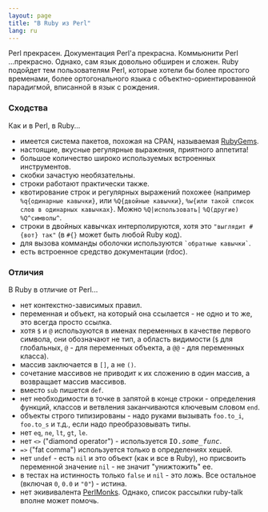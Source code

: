 ```yaml
---
layout: page
title: "В Ruby из Perl"
lang: ru
---
```


Perl прекрасен. Документация Perl'а прекрасна. Коммьюнити Perl ...прекрасно.
Однако, сам язык довольно обширен и сложен. Ruby подойдет тем пользователям Perl,
которые хотели бы более простого временами, более ортогонального языка с
объектно-ориентированной парадигмой, вписанной в язык с рождения.

### Сходства

Как и в Perl, в Ruby...

* имеется система пакетов, похожая на CPAN, называемая [RubyGems][1].
* настоящие, вкусные регулярные выражения, приятного аппетита!
* большое количество широко используемых встроенных инструментов.
* скобки зачастую необязательны.
* строки работают практически также.
* квотирование строк и регулярных выражений похожее (например
  `%q{одинарные кавычки}`, или `%Q{двойные кавычки}`, `%w{или такой список слов в
  одинарных кавычках}`. Можно `%Q|использовать|` `%Q(другие)` `%Q^символы^`.
* строки в двойных кавычках интерполируются, хотя это `"выглядит
  #{вот} так"` (в `#{}` может быть любой Ruby код).
* для вызова комманды оболочки используются `` `обратные кавычки` ``.
* есть встроенное средство документации (rdoc).

### Отличия

В Ruby в отличие от Perl...

* нет контекстно-зависимых правил.
* переменная и объект, на который она ссылается - не одно и то же, это всегда просто
  ссылка.
* хотя `$` и `@` используются в именах переменных в качестве первого символа,
  они обозначают не тип, а область видимости (`$` для глобальных, `@` - для
  переменных объекта, а `@@` - для переменных класса).
* массив заключается в `[]`, а не `()`.
* сочетание массивов не приводит к их сложению в один массив, а возвращает массив
  массивов.
* вместо `sub` пишется `def`.
* нет необходимости в точке в запятой в конце строки - определения функций, классов
  и ветвления заканчиваются ключевым словом `end`.
* объекты строго типизированы - надо руками вызывать `foo.to_i`, `foo.to_s` и т.д.,
  если надо преобразовывать типы.
* нет `eq`, `ne`, `lt`, `gt`, `le`.
* нет `<>` ("diamond operator") - используется <tt>IO.*some\_func*</tt>.
* `=>` ("fat comma") используется только в определениях хешей.
* нет `undef` - есть `nil` и это объект (как и все в Ruby), но присвоить переменной
  значение `nil` - не значит "унижтожить" ее.
* в тестах на истинность только `false` и `nil` - это ложь. Все остальное (включая
  `0`, `0.0` и `"0"`) - истина.
* нет экививалента [PerlMonks][2]. Однако, список рассылки ruby-talk вполне может
  помочь.



[1]: http://docs.rubygems.org/
[2]: http://www.perlmonks.org/
